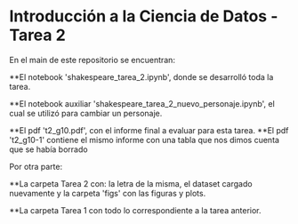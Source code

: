 # Introducción a la Ciencia de Datos - Tarea 2


En el main de este repositorio se encuentran:

**El notebook 'shakespeare_tarea_2.ipynb', donde se desarrolló toda la tarea.

**El notebook auxiliar 'shakespeare_tarea_2_nuevo_personaje.ipynb', el cual se utilizó para cambiar un personaje.

**El pdf 't2_g10.pdf', con el informe final a evaluar para esta tarea.
**El pdf 't2_g10-1' contiene el mismo informe con una tabla que nos dimos cuenta que se había borrado





Por otra parte:

**La carpeta Tarea 2 con: la letra de la misma, el dataset cargado nuevamente y la carpeta 'figs' con las figuras y plots.

**La carpeta Tarea 1 con todo lo correspondiente a la tarea anterior. 
